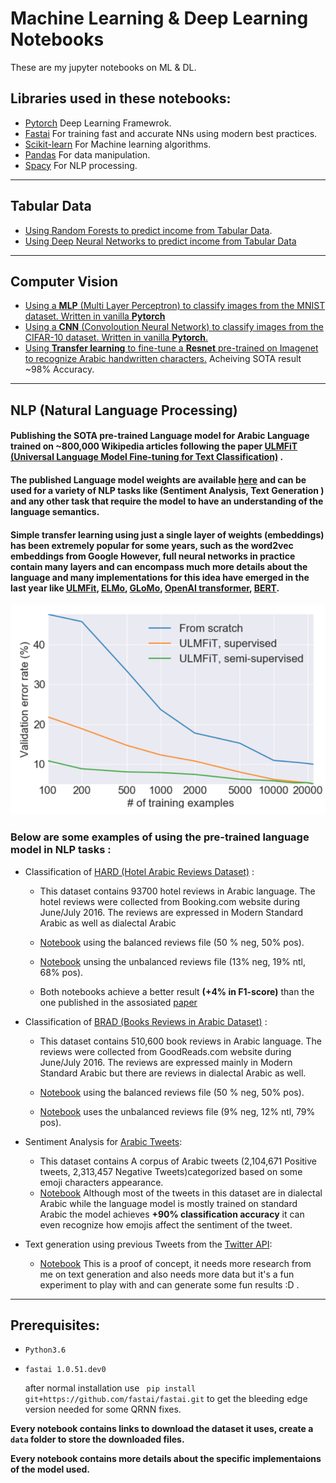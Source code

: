 # Machine Learning & Deep Learning Notebooks

These are my jupyter notebooks on ML & DL.

## Libraries used in these notebooks:
* [Pytorch](https://pytorch.org/) Deep Learning Framewrok.
* [Fastai](https://docs.fast.ai/) For training fast and accurate NNs using modern best practices.
* [Scikit-learn](https://scikit-learn.org/stable/) For Machine learning algorithms.
* [Pandas](https://pandas.pydata.org/) For data manipulation.
* [Spacy](https://spacy.io/) For NLP processing. 

----
## Tabular Data

* [Using Random Forests to predict income from Tabular Data](Adult-Census-Data/adult-census-data-randomforest-fastai-processing.ipynb).
* [Using Deep Neural Networks to predict income from Tabular Data](Adult-Census-Data/adult-census-data-dnn-with-fast-ai.ipynb)

----

## Computer Vision

* [Using a **MLP** (Multi Layer Perceptron) to classify images from the MNIST dataset.  Written in vanilla **Pytorch**](mnist_mlp_pytorch.ipynb) 
* [Using a **CNN** (Convoloution Neural Network) to classify images from the CIFAR-10 dataset. Written in vanilla **Pytorch**.](cifar10_cnn_pytorch.ipynb)
* [Using **Transfer learning** to fine-tune a **Resnet** pre-trained on Imagenet to recognize Arabic handwritten characters.](Arabic-Handwritten-recognition-CNN.ipynb) Acheiving SOTA result ~98% Accuracy.

----

## NLP (Natural Language Processing)

#### Publishing the SOTA pre-trained Language model for Arabic Language trained  on ~800,000 Wikipedia articles following the paper [ULMFiT (Universal Language Model Fine-tuning for Text Classification)](https://arxiv.org/abs/1801.06146) .

#### The published Language model weights are available [here](http://storage.googleapis.com/ulmfit-arabic-v1.tar.gz) and can be used for a variety of NLP tasks like (Sentiment Analysis, Text Generation ) and any other task that require the model to have an understanding of the language semantics.

#### Simple transfer learning using just a single layer of weights (embeddings) has been extremely popular for some years, such as the word2vec embeddings from Google However, full neural networks in practice contain many layers and can encompass much more details about the language and many implementations for this idea have emerged in the last year like [ULMFit](https://arxiv.org/abs/1801.06146), [ELMo](https://allennlp.org/elmo), [GLoMo](https://arxiv.org/abs/1806.05662), [OpenAI transformer](https://openai.com/blog/language-unsupervised/), [BERT](https://arxiv.org/abs/1810.04805).

![image](assets/ulmfit_imdb.png)


### Below are some examples of using the pre-trained language model in NLP tasks :

* Classification of [HARD (Hotel Arabic Reviews Dataset)](https://github.com/elnagara/HARD-Arabic-Dataset) :
    * This dataset contains 93700 hotel reviews in Arabic language. The hotel reviews were collected from Booking.com website during June/July 2016. The reviews are expressed in Modern Standard Arabic as well as dialectal Arabic

    * [Notebook](HARD-Classifier/Balanced-HARD-classifier.ipynb) using the balanced reviews file (50 % neg, 50% pos).
    * [Notebook](HARD-Classifier/Unbalanced-HARD-classifier.ipynb) unsing the unbalanced reviews file (13% neg, 19% ntl, 68% pos).

    * Both notebooks achieve a better result **(+4% in F1-score)** than the one published in the assosiated [paper](https://link.springer.com/chapter/10.1007%2F978-3-319-67056-0_3)

* Classification of [BRAD (Books Reviews in Arabic Dataset)](https://github.com/elnagara/BRAD-Arabic-Dataset) :
    * This dataset contains 510,600 book reviews in Arabic language. The reviews were collected from GoodReads.com website during June/July 2016. The reviews are expressed mainly in Modern Standard Arabic but there are reviews in dialectal Arabic as well.

    * [Notebook](BRAD-Classifier/Balanced-BRAD-classifier.ipynb) using the balanced reviews file (50 % neg, 50% pos).
    * [Notebook](BRAD-Classifier/Unbalanced-BRAD-classifier.ipynb) uses the unbalanced reviews file (9% neg, 12% ntl, 79% pos).


* Sentiment Analysis for [Arabic Tweets](https://github.com/bakrianoo/Datasets/tree/master/Arabic%20Tweets):
    * This dataset contains A corpus of Arabic tweets (2,104,671 Positive tweets, 2,313,457 Negative Tweets)categorized based on some emoji characters appearance.
    * [Notebook](Arabic-Tweets-Classifier.ipynb) Although most of the tweets in this dataset are in dialectal Arabic while the language model is mostly trained on standard Arabic the model achieves **+90% classification accuracy** it can even recognize how emojis affect the sentiment of the tweet.

* Text generation using previous Tweets from the [Twitter API](https://developer.twitter.com/en/apply-for-access):
    * [Notebook](Elbaradei-tweet-generator.ipynb) This is a proof of concept, it needs more research from me on text generation and also needs more data but it's a fun experiment to play with and can generate some fun results :D .

---
## Prerequisites:
* `Python3.6`
* `fastai 1.0.51.dev0` 

    after normal installation use
    ` pip install git+https://github.com/fastai/fastai.git`
    to get the bleeding edge version needed for some QRNN fixes.


**Every notebook contains links to download the dataset it uses, create a `data` folder to store the downloaded files.**

 **Every notebook contains more details about the specific implementaions of the model used.**